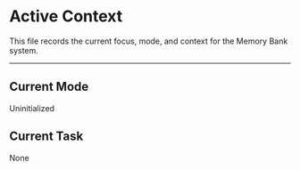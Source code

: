 # Active Context

This file records the current focus, mode, and context for the Memory Bank system.

---

## Current Mode
Uninitialized

## Current Task
None

